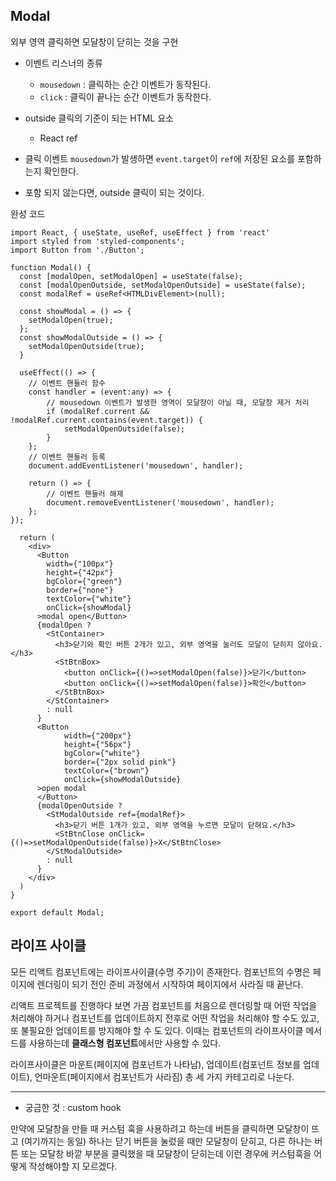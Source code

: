 ## Modal

외부 영역 클릭하면 모달창이 닫히는 것을 구현

- 이벤트 리스너의 종류
    - `mousedown` : 클릭하는 순간 이벤트가 동작된다.
    - `click` : 클릭이 끝나는 순간 이벤트가 동작한다.

- outside 클릭의 기준이 되는 HTML 요소
    - React ref
- 클릭 이벤트 `mousedown`가 발생하면 `event.target`이 `ref`에 저장된 요소를 포함하는지 확인한다.
- 포함 되지 않는다면, outside 클릭이 되는 것이다.

완성 코드

```tsx
import React, { useState, useRef, useEffect } from 'react'
import styled from 'styled-components';
import Button from './Button';

function Modal() {
  const [modalOpen, setModalOpen] = useState(false);
  const [modalOpenOutside, setModalOpenOutside] = useState(false);
  const modalRef = useRef<HTMLDivElement>(null);

  const showModal = () => {
    setModalOpen(true);
  };
  const showModalOutside = () => {
    setModalOpenOutside(true);
  }

  useEffect(() => {
    // 이벤트 핸들러 함수
    const handler = (event:any) => {
        // mousedown 이벤트가 발생한 영역이 모달창이 아닐 때, 모달창 제거 처리
        if (modalRef.current && !modalRef.current.contains(event.target)) {
            setModalOpenOutside(false);
        }
    };
    // 이벤트 핸들러 등록
    document.addEventListener('mousedown', handler);
    
    return () => {
        // 이벤트 핸들러 해제
        document.removeEventListener('mousedown', handler);
    };
});

  return (
    <div>
      <Button 
        width={"100px"} 
        height={"42px"} 
        bgColor={"green"} 
        border={"none"} 
        textColor={"white"}
        onClick={showModal}
      >modal open</Button>
      {modalOpen ? 
        <StContainer>
          <h3>닫기와 확인 버튼 2개가 있고, 외부 영역을 눌러도 모달이 닫히지 않아요.</h3>
          <StBtnBox>
            <button onClick={()=>setModalOpen(false)}>닫기</button>
            <button onClick={()=>setModalOpen(false)}>확인</button>
          </StBtnBox>
        </StContainer> 
        : null
      }
      <Button 
            width={"200px"} 
            height={"56px"} 
            bgColor={"white"} 
            border={"2px solid pink"} 
            textColor={"brown"}
            onClick={showModalOutside}
      >open modal
      </Button>
      {modalOpenOutside ?
        <StModalOutside ref={modalRef}>
          <h3>닫기 버튼 1개가 있고, 외부 영역을 누르면 모달이 닫혀요.</h3>
          <StBtnClose onClick={()=>setModalOpenOutside(false)}>X</StBtnClose>
        </StModalOutside> 
        : null
      }
    </div>
  )
}

export default Modal;
```

## 라이프 사이클

모든 리액트 컴포넌트에는 라이프사이클(수명 주기)이 존재한다. 컴포넌트의 수명은 페이지에 렌더링이 되기 전인 준비 과정에서 시작하여 페이지에서 사라질 때 끝난다.

리액트 프로젝트를 진행하다 보면 가끔 컴포넌트를 처음으로 렌더링할 때 어떤 작업을 처리해야 하거나 컴포넌트를 업데이트하지 전후로 어떤 작업을 처리해야 할 수도 있고, 또 불필요한 업데이트를 방지해야 할 수 도 있다. 이때는 컴포넌트의 라이프사이클 메서드를 사용하는데 **클래스형 컴포넌트**에서만 사용할 수 있다. 

라이프사이클은 마운트(페이지에 컴포넌트가 나타남), 업데이트(컴포넌트 정보를 업데이트), 언마운트(페이지에서 컴포넌트가 사라짐) 총 세 가지 카테고리로 나눈다. 

---

- 궁금한 것 : custom hook

만약에 모달창을 만들 때 커스텀 훅을 사용하려고 하는데 버튼을 클릭하면 모달창이 뜨고 (여기까지는 동일) 하나는 닫기 버튼을 눌렀을 때만 모달창이 닫히고, 다른 하나는 버튼 또는 모달창 바깥 부분을 클릭했을 때 모달창이 닫히는데 이런 경우에 커스텀훅을 어떻게 작성해야할 지 모르겠다.

